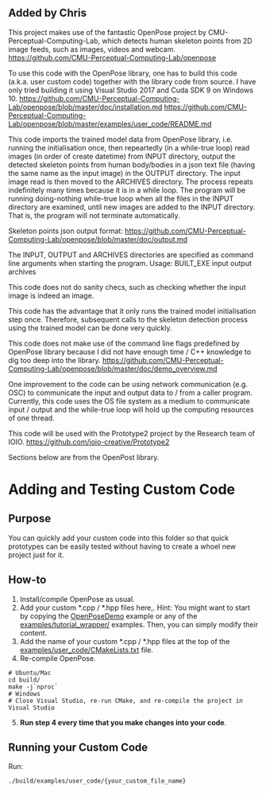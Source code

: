## Added by Chris
This project makes use of the fantastic OpenPose project by CMU-Perceptual-Computing-Lab, which detects human skeleton points from 2D image feeds, such as images, videos and webcam.
https://github.com/CMU-Perceptual-Computing-Lab/openpose

To use this code with the OpenPose library, one has to build this code (a.k.a. user custom code) together with the library code from source. I have only tried building it using Visual Studio 2017 and Cuda SDK 9 on Windows 10.
https://github.com/CMU-Perceptual-Computing-Lab/openpose/blob/master/doc/installation.md
https://github.com/CMU-Perceptual-Computing-Lab/openpose/blob/master/examples/user_code/README.md

This code imports the trained model data from OpenPose library, i.e. running the initialisation once, then repeartedly (in a while-true loop) read images (in order of create datetime) from INPUT directory, output the detected skeleton points from human body/bodies in a json text file (having the same name as the input image) in the OUTPUT directory. The input image read is then moved to the ARCHIVES directory. The process repeats indefinitely many times because it is in a while loop. The program will be running doing-nothing while-true loop when all the files in the INPUT directory are examined, until new images are added to the INPUT directory. That is, the program will not terminate automatically.

Skeleton points json output format:
https://github.com/CMU-Perceptual-Computing-Lab/openpose/blob/master/doc/output.md

The INPUT, OUTPUT and ARCHIVES directories are specified as command line arguments when starting the program.
Usage: BUILT_EXE input output archives

This code does not do sanity checs, such as checking whether the input image is indeed an image.

This code has the advantage that it only runs the trained model initialisation step once. Therefore, subsequent calls to the skeleton detection process using the trained model can be done very quickly.

This code does not make use of the command line flags predefined by OpenPose library because I did not have enough time / C++ knowledge to dig too deep into the library.
https://github.com/CMU-Perceptual-Computing-Lab/openpose/blob/master/doc/demo_overview.md

One improvement to the code can be using network communication (e.g. OSC) to communicate the input and output data to / from a caller program. Currently, this code uses the OS file system as a medium to communicate input / output and the while-true loop will hold up the computing resources of one thread.

This code will be used with the Prototype2 project by the Research team of IOIO.
https://github.com/ioio-creative/Prototype2



Sections below are from the OpenPost library.

Adding and Testing Custom Code
====================================



## Purpose
You can quickly add your custom code into this folder so that quick prototypes can be easily tested without having to create a whoel new project just for it.



## How-to
1. Install/compile OpenPose as usual.
2. Add your custom *.cpp / *.hpp files here,. Hint: You might want to start by copying the [OpenPoseDemo](../openpose/openpose.cpp) example or any of the [examples/tutorial_wrapper/](../tutorial_wrapper/) examples. Then, you can simply modify their content.
3. Add the name of your custom *.cpp / *.hpp files at the top of the [examples/user_code/CMakeLists.txt](./CMakeLists.txt) file.
4. Re-compile OpenPose.
```
# Ubuntu/Mac
cd build/
make -j`nproc`
# Windows
# Close Visual Studio, re-run CMake, and re-compile the project in Visual Studio 
```
5. **Run step 4 every time that you make changes into your code**.



## Running your Custom Code
Run:
```
./build/examples/user_code/{your_custom_file_name}
```
